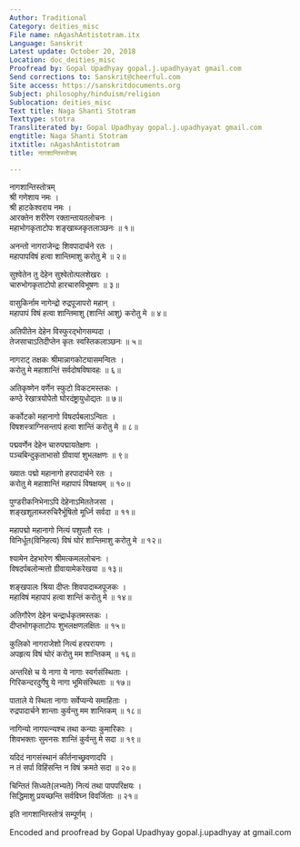 ```yaml
---
Author: Traditional
Category: deities_misc
File name: nAgashAntistotram.itx
Language: Sanskrit
Latest update: October 20, 2018
Location: doc_deities_misc
Proofread by: Gopal Upadhyay gopal.j.upadhyayat gmail.com
Send corrections to: Sanskrit@cheerful.com
Site access: https://sanskritdocuments.org
Subject: philosophy/hinduism/religion
Sublocation: deities_misc
Text title: Naga Shanti Stotram
Texttype: stotra
Transliterated by: Gopal Upadhyay gopal.j.upadhyayat gmail.com
engtitle: Naga Shanti Stotram
itxtitle: nAgashAntistotram
title: नागशान्तिस्तोत्रम्

---
```

  
 नागशान्तिस्तोत्रम्   
श्री गणेशाय नमः ।  
श्री हाटकेश्वराय नमः ।  
आरक्तेन शरीरेण रक्तान्तायतलोचनः ।  
महाभोगकृताटोपः शङ्खाब्जकृतलाञ्छनः ॥ १॥  
  
अनन्तो नागराजेन्द्रः शिवपादार्चने रतः ।  
महापापविषं हत्वा शान्तिमाशु करोतु मे ॥ २॥  
  
सुश्वेतेन तु देहेन सुश्वेतोत्पलशेखरः ।  
चारुभोगकृताटोपो हारचारुविभूषणः ॥ ३॥  
  
वासुकिर्नाम नागेन्द्रो रुद्रपूजापरो महान् ।  
महापापं विषं हत्वा शान्तिमाशु (शान्तिं आशु) करोतु मे ॥ ४॥  
  
अतिपीतेन देहेन विस्फुरद्भोगसम्पदा ।  
तेजसाचाऽतिदीप्तेन कृतः स्वस्तिकलाञ्छनः ॥ ५॥  
  
नागराट् तक्षकः श्रीमान्नागकोट्यासमन्वितः ।  
करोतु मे महाशान्तिं सर्वदोषविषावहः ॥ ६॥  
  
अतिकृष्णेन वर्णेन स्फुटो विकटमस्तकः ।  
कण्ठे रेखात्रयोपेतो घोरदंष्ट्रायुधोद्यतः ॥ ७॥  
  
कर्कोटको महानागो विषदर्पबलाऽन्वितः ।  
विषशस्त्राग्निसन्तापं हत्वा शान्तिं करोतु मे ॥ ८॥  
  
पद्मवर्णेन देहेन चारुपद्मायतेक्षणः ।  
पञ्चबिन्दुकृताभासो ग्रीवायां शुभलक्षणः ॥ ९॥  
  
ख्यातः पद्मो महानागो हरपादार्चने रतः ।  
करोतु मे महाशान्तिं महापापं विषक्षयम् ॥ १०॥  
  
पुण्डरीकनिभेनाऽपि देहेनाऽमिततेजसा ।  
शङ्खशूलाब्जरुचिरैर्भूषितो मूर्ध्नि सर्वदा ॥ ११॥  
  
महापद्मो महानागो नित्यं पशुपतौ रतः ।  
विनिर्धूत(विनिहत्य) विषं घोरं शान्तिमाशु करोतु मे ॥ १२॥  
  
श्यामेन देहभारेण श्रीमत्कमललोचनः ।  
विषदर्पबलोन्मत्तो ग्रीवायामेकरेखया ॥ १३॥  
  
शङ्खपालः श्रिया दीप्तः शिवपादाब्जपूजकः ।  
महाविषं महापापं हत्वा शान्तिं करोतु मे ॥ १४॥  
  
अतिगौरेण देहेन चन्द्रार्धकृतमस्तकः ।  
दीप्तभोगकृताटोपः शुभलक्षणलक्षितः ॥ १५॥  
  
कुलिको नागराजेशो नित्यं हरपरायणः ।  
अपहृत्य विषं घोरं करोतु मम शान्तिकम् ॥ १६॥  
  
अन्तरिक्षे च ये नागा ये नागाः स्वर्गसंस्थिताः ।  
गिरिकन्दरदुर्गेषु ये नागा भूमिसंस्थिताः ॥ १७॥  
  
पाताले ये स्थिता नागाः सर्वेप्यन्ये समाहिताः ।  
रुद्रपादार्चने शान्ताः कुर्वन्तु मम शान्तिकम् ॥ १८॥  
  
नागिन्यो नागपत्न्यश्च तथा कन्याः कुमारिकाः ।  
शिवभक्ताः सुमनसः शान्तिं कुर्वन्तु मे सदा ॥ १९॥  
  
यदिदं नागसंस्थानं कीर्तनाच्छ्रवणादपि ।  
न तं सर्पा विहिंसन्ति न विषं क्रमते सदा ॥ २०॥  
  
चिन्तितं सिध्यते(लभ्यते) नित्यं तथा पापपरिक्षयः ।  
सिद्धिमाशु प्रयच्छन्ति सर्वविघ्न विवर्जिताः ॥ २१॥  
  
इति नागशान्तिस्तोत्रं सम्पूर्णम् ।  
  
  
Encoded and proofread by Gopal Upadhyay gopal.j.upadhyay at gmail.com  
  
